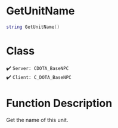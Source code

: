 # GetUnitName
```lua
string GetUnitName()
```
# Class
✔️ `Server: CDOTA_BaseNPC`  
✔️ `Client: C_DOTA_BaseNPC`  

# Function Description
Get the name of this unit.
